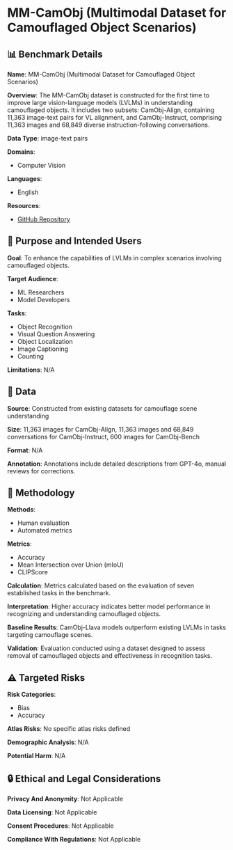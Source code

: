 # MM-CamObj (Multimodal Dataset for Camouflaged Object Scenarios)

## 📊 Benchmark Details

**Name**: MM-CamObj (Multimodal Dataset for Camouflaged Object Scenarios)

**Overview**: The MM-CamObj dataset is constructed for the first time to improve large vision-language models (LVLMs) in understanding camouflaged objects. It includes two subsets: CamObj-Align, containing 11,363 image-text pairs for VL alignment, and CamObj-Instruct, comprising 11,363 images and 68,849 diverse instruction-following conversations.

**Data Type**: image-text pairs

**Domains**:
- Computer Vision

**Languages**:
- English

**Resources**:
- [GitHub Repository](https://github.com/JCruan519/MM-CamObj)

## 🎯 Purpose and Intended Users

**Goal**: To enhance the capabilities of LVLMs in complex scenarios involving camouflaged objects.

**Target Audience**:
- ML Researchers
- Model Developers

**Tasks**:
- Object Recognition
- Visual Question Answering
- Object Localization
- Image Captioning
- Counting

**Limitations**: N/A

## 💾 Data

**Source**: Constructed from existing datasets for camouflage scene understanding

**Size**: 11,363 images for CamObj-Align, 11,363 images and 68,849 conversations for CamObj-Instruct, 600 images for CamObj-Bench

**Format**: N/A

**Annotation**: Annotations include detailed descriptions from GPT-4o, manual reviews for corrections.

## 🔬 Methodology

**Methods**:
- Human evaluation
- Automated metrics

**Metrics**:
- Accuracy
- Mean Intersection over Union (mIoU)
- CLIPScore

**Calculation**: Metrics calculated based on the evaluation of seven established tasks in the benchmark.

**Interpretation**: Higher accuracy indicates better model performance in recognizing and understanding camouflaged objects.

**Baseline Results**: CamObj-Llava models outperform existing LVLMs in tasks targeting camouflage scenes.

**Validation**: Evaluation conducted using a dataset designed to assess removal of camouflaged objects and effectiveness in recognition tasks.

## ⚠️ Targeted Risks

**Risk Categories**:
- Bias
- Accuracy

**Atlas Risks**:
No specific atlas risks defined

**Demographic Analysis**: N/A

**Potential Harm**: N/A

## 🔒 Ethical and Legal Considerations

**Privacy And Anonymity**: Not Applicable

**Data Licensing**: Not Applicable

**Consent Procedures**: Not Applicable

**Compliance With Regulations**: Not Applicable
